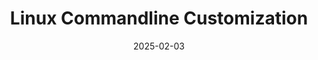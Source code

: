---
title: "Linux Commandline Customization"
date: 2025-02-03
modify_date: 2025-02-03
tags: linux
redirect_to:
  - /2025/02/03/meeting
---